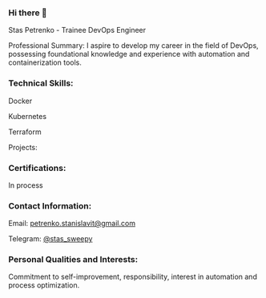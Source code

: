 ### Hi there 👋

Stas Petrenko - Trainee DevOps Engineer

Professional Summary:
I aspire to develop my career in the field of DevOps, possessing foundational knowledge and experience with automation and containerization tools.

### Technical Skills:

Docker

Kubernetes

Terraform

Projects:

### Certifications:

In process

### Contact Information:

Email: petrenko.stanislavit@gmail.com

Telegram: [@stas_sweepy](https://t.me/stas_sweepy)

### Personal Qualities and Interests:
Commitment to self-improvement, responsibility, interest in automation and process optimization.
